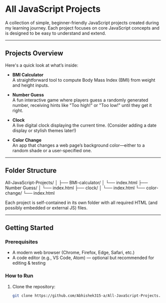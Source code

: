 # All JavaScript Projects

A collection of simple, beginner-friendly JavaScript projects created during my learning journey. Each project focuses on core JavaScript concepts and is designed to be easy to understand and extend.

---

##  Projects Overview

Here's a quick look at what’s inside:

- **BMI Calculator**  
  A straightforward tool to compute Body Mass Index (BMI) from weight and height inputs.

- **Number Guess**  
  A fun interactive game where players guess a randomly generated number, receiving hints like "Too high!" or "Too low!" until they get it right.

- **Clock**  
  A live digital clock displaying the current time. (Consider adding a date display or stylish themes later!)

- **Color Change**  
  An app that changes a web page’s background color—either to a random shade or a user-specified one.

---

##  Folder Structure
All-JavaScript-Projects/
│
├── BMI-calculator/
│ └── index.html
├── Number Guess/
│ └── index.html
├── clock/
│ └── index.html
└── color-change/
└── index.html

Each project is self-contained in its own folder with all required HTML (and possibly embedded or external JS) files.

---

## Getting Started

### Prerequisites

- A modern web browser (Chrome, Firefox, Edge, Safari, etc.)
- A code editor (e.g., VS Code, Atom) — optional but recommended for editing & testing

### How to Run

1. Clone the repository:
   ```bash
   git clone https://github.com/Abhishek315-a/All-JavaScript-Projects.git
